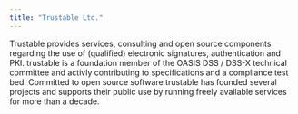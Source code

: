 ```yaml
---
title: "Trustable Ltd."
---
```


Trustable provides services, consulting and open source components regarding the use of (qualified) electronic signatures, authentication and PKI. trustable is a foundation member of the OASIS DSS / DSS-X technical committee and activly contributing to specifications and a compliance test bed. Committed to open source software trustable has founded several projects and supports their public use by running freely available services for more than a decade.

